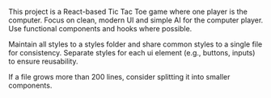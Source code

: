 <!-- Use this file to provide workspace-specific custom instructions to Copilot. For more details, visit https://code.visualstudio.com/docs/copilot/copilot-customization#_use-a-githubcopilotinstructionsmd-file -->

This project is a React-based Tic Tac Toe game where one player is the computer.
Focus on clean, modern UI and simple AI for the computer player.
Use functional components and hooks where possible.

Maintain all styles to a styles folder and share common styles to a single file for consistency.
Separate styles for each ui element (e.g., buttons, inputs) to ensure reusability.

If a file grows more than 200 lines, consider splitting it into smaller components.
